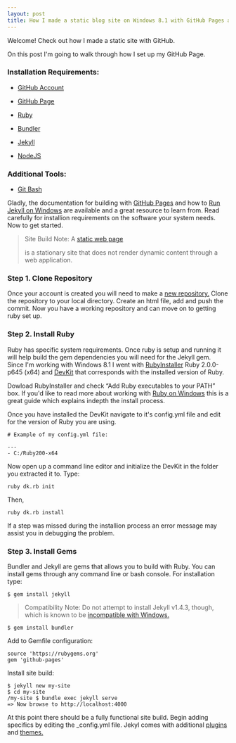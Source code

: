 ```yaml
---
layout: post
title: How I made a static blog site on Windows 8.1 with GitHub Pages and Jekyll
---
```


<div class="message">
  Welcome! Check out how I made a static site with GitHub.
</div>


On this post I'm going to walk through how I set up my GitHub Page. 

### Installation Requirements:

- [GitHub Account](https://github.com/join)

- [GitHub Page](https://help.github.com/articles/creating-pages-with-the-automatic-generator/)

- [Ruby](https://www.ruby-lang.org/en/downloads/)

- [Bundler](http://bundler.io/)

- [Jekyll](http://jekyllrb.com/)

- [NodeJS](https://nodejs.org/)


### Additional Tools:

- [Git Bash](https://git-scm.com/downloads)

Gladly, the documentation for building with [GitHub Pages](https://pages.github.com/) and how to [Run Jekyll on Windows](http://jekyll-windows.juthilo.com/) are available and a great resource to learn from. Read carefully for installion requirements on the software your system needs. Now to get started.

<blockquote>
<p>Site Build Note: A <a href="https://en.wikipedia.org/wiki/Static_web_page">static web page</a></p> is a stationary site that does not render dynamic content through a web application.
</blockquote>


### Step 1. Clone Repository

Once your account is created you will need to make a [new repository.](https://github.com/new) Clone the repository to your local directory. Create an html file, add and push the commit. Now you have a working repository and can move on to getting ruby set up.

### Step 2. Install Ruby

Ruby has specific system requirements. Once ruby is setup and running it will help build the gem dependencies you will need for the Jekyll gem. Since I'm working with Windows 8.1 I went with [RubyInstaller](https://www.ruby-lang.org/en/documentation/installation/#rubyinstaller) Ruby 2.0.0-p645 (x64) and [DevKit](http://rubyinstaller.org/downloads/) that corresponds with the installed version of Ruby. 

Dowload RubyInstaller and check “Add Ruby executables to your PATH” box. If you'd like to read more about working with [Ruby on Windows](http://rubyonwindowsguides.github.io/book/ch02-01.html) this is a great guide which explains indepth the install process. 

Once you have installed the DevKit navigate to it's config.yml file and edit for the version of Ruby you are using. 

```
# Example of my config.yml file:

---
- C:/Ruby200-x64

```

Now open up a command line editor and initialize the DevKit in the folder you extracted it to. Type:

```
ruby dk.rb init

```

Then,

```
ruby dk.rb install
```

If a step was missed during the installion process an error message may assist you in debugging the problem. 

### Step 3. Install Gems

Bundler and Jekyll are gems that allows you to build with Ruby. You can install gems through any command line or bash console. For installation type:

```
$ gem install jekyll
```

<blockquote>
<p>Compatibility Note: Do not attempt to install Jekyll v1.4.3, though, which is known to be <a href="https://github.com/jekyll/jekyll/issues/1948">incompatible with Windows.</a></p>
</blockquote>


```
$ gem install bundler
```

Add to Gemfile configuration:

```
source 'https://rubygems.org'
gem 'github-pages'
```

Install site build:

```
$ jekyll new my-site
$ cd my-site
/my-site $ bundle exec jekyll serve
=> Now browse to http://localhost:4000
```

At this point there should be a fully functional site build. Begin adding specifics by editing the _config.yml file. Jekyl comes with additional [plugins](http://jekyllrb.com/docs/plugins/) and [themes.](http://jekyllthemes.org/) 